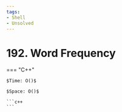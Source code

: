 ```yaml
---
tags:
- Shell
- Unsolved
---
```



# 192. Word Frequency

=== "C++"

    $Time: O()$

    $Space: O()$

    ```c++
    ```